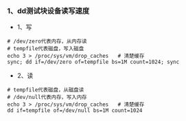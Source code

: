 ### 1、dd测试块设备读写速度

- 1、写

```shell
# /dev/zero代表内存，从内存读
# tempfile代表磁盘，写入磁盘
echo 3 > /proc/sys/vm/drop_caches	# 清楚缓存
sync; dd if=/dev/zero of=tempfile bs=1M count=1024; sync
```

- 2、读

```shell
# tempfile代表磁盘，从磁盘读
# /dev/null代表内存，写入内存
echo 3 > /proc/sys/vm/drop_caches	# 清楚缓存
dd if=tempfile of=/dev/null bs=1M count=1024
```

